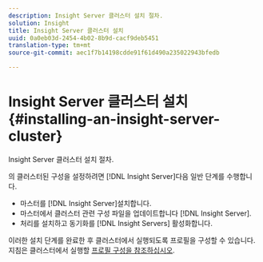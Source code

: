 ```yaml
---
description: Insight Server 클러스터 설치 절차.
solution: Insight
title: Insight Server 클러스터 설치
uuid: 0a0eb03d-2454-4b02-8b9d-cacf9deb5451
translation-type: tm+mt
source-git-commit: aec1f7b14198cdde91f61d490a235022943bfedb

---
```



# Insight Server 클러스터 설치{#installing-an-insight-server-cluster}

Insight Server 클러스터 설치 절차.

의 클러스터된 구성을 설정하려면 [!DNL Insight Server]다음 일반 단계를 수행합니다.

* 마스터를 [!DNL Insight Server]설치합니다.
* 마스터에서 클러스터 관련 구성 파일을 업데이트합니다 [!DNL Insight Server].
* 처리를 설치하고 동기화를 [!DNL Insight Servers] 활성화합니다.

이러한 설치 단계를 완료한 후 클러스터에서 실행되도록 프로필을 구성할 수 있습니다. 지침은 클러스터에서 실행할 [프로필 구성을 참조하십시오](../../../../../home/c-inst-svr/c-install-ins-svr/c-ins-svr-clstrs/c-inst-ins-svr-clstr/c-inst-proc-clstr/c-config-prof-run-clstr.md#concept-c0e68e67c4784bc5af8db61013ca96a3).
